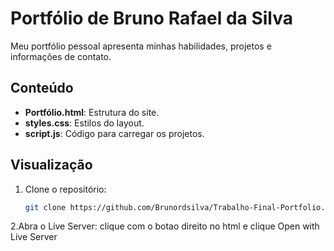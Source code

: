 # Portfólio de Bruno Rafael da Silva

Meu portfólio pessoal apresenta minhas habilidades, projetos e informações de contato.

## Conteúdo

- **Portfólio.html**: Estrutura do site.
- **styles.css**: Estilos do layout.
- **script.js**: Código para carregar os projetos.

## Visualização

1. Clone o repositório:
   ```bash
   git clone https://github.com/Brunordsilva/Trabalho-Final-Portfolio.git

2.Abra o Live Server:
 clique com o botao direito no html e clique Open with Live Server
